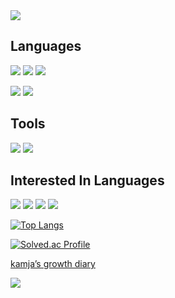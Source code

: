 <img src="https://capsule-render.vercel.app/api?type=waving&color=timeGradient&height=100&text=capsule%20render&fontSize=0" />

## Languages

<img src="https://img.shields.io/badge/HTML5-E34F26?style=flat-square&logo=HTML5&logoColor=white" /> <img src="https://img.shields.io/badge/CSS3-1572B6?style=flat-square&logo=CSS3&logoColor=white" /> <img src="https://img.shields.io/badge/SASS-F15F5F?style=flat-square&logo=SASS&logoColor=white" />

<img src="https://img.shields.io/badge/JavaScript-F7DF1E?tyle=flat-square&logo=JavaScript&logoColor=white" /> <img src="https://img.shields.io/badge/jQuery-0769AD?style=flat-square&logo=jQuery&logoColor=white" />

## Tools
<img src="https://img.shields.io/badge/VisualStudioCode-007ACC?style=flat-square&logo=VisualStudioCode&logoColor=white" /> <img src="https://img.shields.io/badge/PhpStorm-000000?style=flat-square&logo=PhpStorm&logoColor=white" />


## Interested In Languages
<img src="https://img.shields.io/badge/TypeScript-3178C6?style=flat-square&logo=TypeScript&logoColor=white" /> <img src="https://img.shields.io/badge/React-61DAFB?style=flat-square&logo=React&logoColor=white" /> <img src="https://img.shields.io/badge/Node.js-339933?style=flat-square&logo=Node.js&logoColor=white" /> <img src="https://img.shields.io/badge/PHP-777BB4?style=flat-square&logo=PHP&logoColor=white" />


[![Top Langs](https://github-readme-stats.vercel.app/api/top-langs/?username=ppotatoG&layout=compact)](https://github.com/ppotatoG/github-readme-stats)

[![Solved.ac Profile](http://mazassumnida.wtf/api/generate_badge?boj=thgus2270)](https://solved.ac/thgus2270)

[kamja’s growth diary](https://ppotatog.github.io/)

<img src="https://capsule-render.vercel.app/api?type=waving&color=timeGradient&height=100&section=footer&text=capsule%20render&fontSize=0" />
